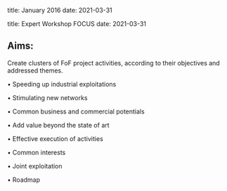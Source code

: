 title: January 2016
date: 2021-03-31

title: Expert Workshop FOCUS
date: 2021-03-31

##  Aims:


Create clusters of FoF project activities, according to their objectives and addressed themes.

• Speeding up industrial exploitations

• Stimulating new networks

• Common business and commercial potentials

• Add value beyond the state of art

• Effective execution of activities

• Common interests

• Joint exploitation

• Roadmap